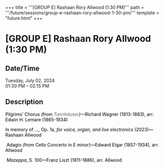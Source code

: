 +++
title = '''[GROUP E] Rashaan Rory Allwood (1:30 PM)'''
path = '''/future/sessions/group-e-rashaan-rory-allwood-1-30-pm/'''
template = "future.html"
+++

<h1>[GROUP E] Rashaan Rory Allwood (1:30 PM)</h1>

<h2>Date/Time</h2>
<p>Tuesday, July 02, 2024<br>
01:30 PM – 02:15 PM</p>
<h2>Description</h2>

<div class="ag87-crtemvc-hsbk"><div class="css-vsf5of"><p style="text-align:left;" class="carina-rte-public-DraftStyleDefault-block"><span style="color: black;">Pilgrims’ Chorus</span> <span style="color: black;"><span style="font-style: italic;">(</span>from</span> <span style="color: rgb(95,99,104);"><span style="font-style: italic;">Tannhäuser</span></span><span style="color: black;"><span style="font-style: italic;">)</span>—Richard Wagner (1813-1883), arr. Edwin H. Lemare (1865-1934)</span></p><p style="text-align:left;" class="carina-rte-public-DraftStyleDefault-block"><span style="color: black;">In memory of …, Op. 1a,</span> <span style="color: black;"><span style="font-style: italic;">for voice, organ, and live electronics</span></span> <span style="color: black;">(2023)—Rashaan Allwood</span></p><p style="text-align:left;" class="carina-rte-public-DraftStyleDefault-block">&nbsp;<span style="color: black;">Adagio</span> <span style="color: black;"><span style="font-style: italic;">(</span>from</span> <span style="color: black;">Cello Concerto in E minor)—Edward Elgar (1857-1934),</span> <span style="color: black;">arr. Allwood</span></p><p style="text-align:left;" class="carina-rte-public-DraftStyleDefault-block">&nbsp;<span style="color: black;"><span style="font-style: italic;">Mazeppa</span>, S. 100—Franz Liszt (1811-1886),</span> <span style="color: black;">arr. Allwood</span></p></div></div>


